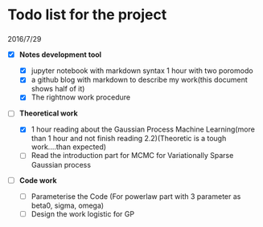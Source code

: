 # Todo list for the project
### 
2016/7/29

- [x] **Notes development tool**

    - [x] jupyter notebook with markdown syntax 1 hour with two poromodo
    - [x] a github blog with markdown to describe my work(this document shows half of it)  
    - [x] The rightnow work procedure
-  [ ]  **Theoretical work** 

    - [x] 1 hour reading about the Gaussian Process Machine Learning(more than 1 hour and not finish reading 2.2)(Theoretic is a tough work....than expected)
    - [ ] Read the introduction part for MCMC for Variationally Sparse Gaussian process
- [ ] **Code work**

    - [ ] Parameterise the Code (For powerlaw part with 3 parameter as beta0, sigma, omega)
    - [ ] Design the work logistic for GP

